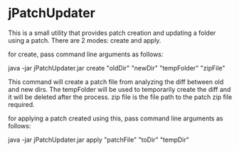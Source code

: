 jPatchUpdater
=============
This is a small utility that provides patch creation and updating a folder using a patch. There are 2 modes: create and apply.

for create, pass command line arguments as follows:

java -jar jPatchUpdater.jar create "oldDir" "newDir" "tempFolder" "zipFile"

This command will create a patch file from analyzing the diff between old and new dirs. The tempFolder will be used to temporarily create the diff and it will be deleted after the process. zip file is the file path to the patch zip file required.

for applying a patch created using this, pass command line arguments as follows:

java -jar jPatchUpdater.jar apply "patchFile" "toDir" "tempDir"
